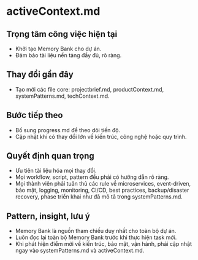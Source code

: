 # activeContext.md

## Trọng tâm công việc hiện tại
- Khởi tạo Memory Bank cho dự án.
- Đảm bảo tài liệu nền tảng đầy đủ, rõ ràng.

## Thay đổi gần đây
- Tạo mới các file core: projectbrief.md, productContext.md, systemPatterns.md, techContext.md.

## Bước tiếp theo
- Bổ sung progress.md để theo dõi tiến độ.
- Cập nhật khi có thay đổi lớn về kiến trúc, công nghệ hoặc quy trình.

## Quyết định quan trọng
- Ưu tiên tài liệu hóa mọi thay đổi.
- Mọi workflow, script, pattern đều phải có hướng dẫn rõ ràng.
- Mọi thành viên phải tuân thủ các rule về microservices, event-driven, bảo mật, logging, monitoring, CI/CD, best practices, backup/disaster recovery, phase triển khai như đã mô tả trong systemPatterns.md.

## Pattern, insight, lưu ý
- Memory Bank là nguồn tham chiếu duy nhất cho toàn bộ dự án.
- Luôn đọc lại toàn bộ Memory Bank trước khi thực hiện task mới.
- Khi phát hiện điểm mới về kiến trúc, bảo mật, vận hành, phải cập nhật ngay vào systemPatterns.md và activeContext.md. 